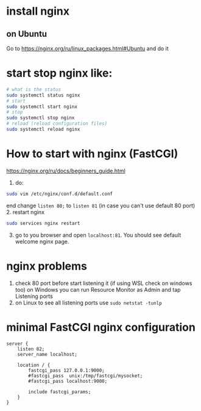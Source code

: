 # install nginx
## on Ubuntu
Go to https://nginx.org/ru/linux_packages.html#Ubuntu and do it
# start stop nginx like:

```bash
# what is the status
sudo systemctl status nginx
# start
sudo systemctl start nginx
# stop
sudo systemctl stop nginx
# reload (reload configuration files)
sudo systemctl reload nginx
```
# How to start with nginx (FastCGI)
https://nginx.org/ru/docs/beginners_guide.html

1. do:
``` bash
sudo vim /etc/nginx/conf.d/default.conf
```
end change `listen 80;` to `listen 81` (in case you can't use default 80 port)
2. restart nginx
``` bash
sudo services nginx restart
```
3. go to you browser and open `localhost:81`. You should see default welcome nginx page.


# nginx problems
1. check 80 port before start listening it (if using WSL check on windows too)
   on Windows you can run Resource Monitor as Admin and tap Listening ports
2. on Linux to see all listening ports use
   `sudo netstat -tunlp`

# minimal FastCGI nginx configuration

``` nginx
server { 
    listen 82;
    server_name localhost; 

    location / { 
        fastcgi_pass 127.0.0.1:9000; 
        #fastcgi_pass  unix:/tmp/fastcgi/mysocket; 
        #fastcgi_pass localhost:9000; 
         
        include fastcgi_params; 
    } 
}
```
